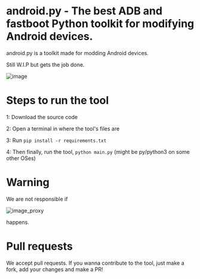 # android.py - The best ADB and fastboot Python toolkit for modifying Android devices.

android.py is a toolkit made for modding Android devices.

Still W.I.P but gets the job done.

![image](https://github.com/user-attachments/assets/5d047253-3988-495f-bac8-f2c722876f60)

# Steps to run the tool
1: Download the source code

2: Open a terminal in where the tool's files are

3: Run `pip install -r requirements.txt`

4: Then finally, run the tool, `python main.py` (might be py/python3 on some other OSes)

# Warning

We are not responsible if

![image_proxy](https://github.com/user-attachments/assets/9d3196fe-1d4e-469f-aa42-fb768660f531)

happens.

# Pull requests
We accept pull requests. If you wanna contribute to the tool, just make a fork, add your changes and make a PR!
